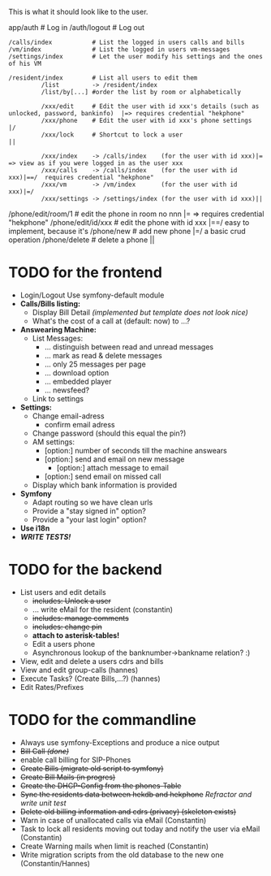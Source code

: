 This is what it should look like to the user.


 app/auth                  # Log in
    /auth/logout           # Log out
     
    /calls/index           # List the logged in users calls and bills
    /vm/index              # List the logged in users vm-messages
    /settings/index        # Let the user modify his settings and the ones of his VM
    
    /resident/index        # List all users to edit them
             /list         -> /resident/index
             /list/by[...] #order the list by room or alphabetically
             
             /xxx/edit     # Edit the user with id xxx's details (such as unlocked, password, bankinfo)  |=> requires credential "hekphone"
             /xxx/phone    # Edit the user with id xxx's phone settings                                  |/
             /xxx/lock     # Shortcut to lock a user                                                     ||
             
             /xxx/index    -> /calls/index    (for the user with id xxx)|= => view as if you were logged in as the user xxx
             /xxx/calls    -> /calls/index    (for the user with id xxx)|==/  requires credential "hekphone"
             /xxx/vm       -> /vm/index       (for the user with id xxx)|=/   
             /xxx/settings -> /settings/index (for the user with id xxx)||
             
   /phone/edit/room/1     # edit the phone in room no nnn  |= => requires credential "hekphone"
   /phone/edit/id/xxx     # edit the phone with id xxx     |==/  easy to implement, because it's
   /phone/new             # add new phone                  |=/   a basic crud operation
   /phone/delete          # delete a phone                 ||                  
    

# TODO for the frontend #
  * Login/Logout Use symfony-default module
  * **Calls/Bills listing:**
    * Display Bill Detail _(implemented but template does not look nice)_
    * What's the cost of a call at (default: now) to ...?
  * **Answearing Machine:**
    * List Messages:
      * ... distinguish between read and unread messages
      * ... mark as read & delete messages
      * ... only 25 messages per page
      * ... download option
      * ... embedded player
      * ... newsfeed?
    * Link to settings
  * **Settings:** 
    * Change email-adress
      * confirm email adress
    * Change password (should this equal the pin?)
    * AM settings:
      * [option:] number of seconds till the machine answears
      * [option:] send and email on new message
        * [option:]  attach message to email
      * [option:] send email on missed call
    * Display which bank information is provided
  * **Symfony**
    * Adapt routing so we have clean urls
    * Provide a "stay signed in" option?
    * Provide a "your last login" option?
  * **Use i18n**
  * _**WRITE TESTS!**_

# TODO for the backend #
 * List users and edit details
   * <strike> includes: Unlock a user </strike>
   * ... write eMail for the resident (constantin)
   * <strike>includes: manage comments</strike> 
   * <strike>includes: change pin</strike>
   * **attach to asterisk-tables!**
   * </strike>Edit a users phone</strike>
   * Asynchronous lookup of the banknumber->bankname relation? :)
 * View, edit and delete a users cdrs and bills
 * View and edit group-calls (hannes)
 * Execute Tasks? (Create Bills,...?) (hannes)
 * Edit Rates/Prefixes

# TODO for the commandline #
  * Always use symfony-Exceptions and produce a nice output 
  * <strike>Bill Call _(done)_</strike>
  * <strke>enable call billing for SIP-Phones</strike>
  * <strike> Create Bills (migrate old script to symfony)</strike>
  * <strike>Create Bill Mails (in progres)</strike> 
  * <strike>Create the DHCP-Config from the phones-Table</strike>
  * <strike>Sync the residents data between hekdb and hekphone</strike> _Refractor and write unit test_
  * <strike>Delete old billing information and cdrs (privacy) (skeleton exists)</strike>
  * Warn in case of unallocated calls via eMail (Constantin)
  * Task to lock all residents moving out today and notify the user via eMail (Constantin)
  * Create Warning mails when limit is reached (Constantin)
  * Write migration scripts from the old database to the new one (Constantin/Hannes)